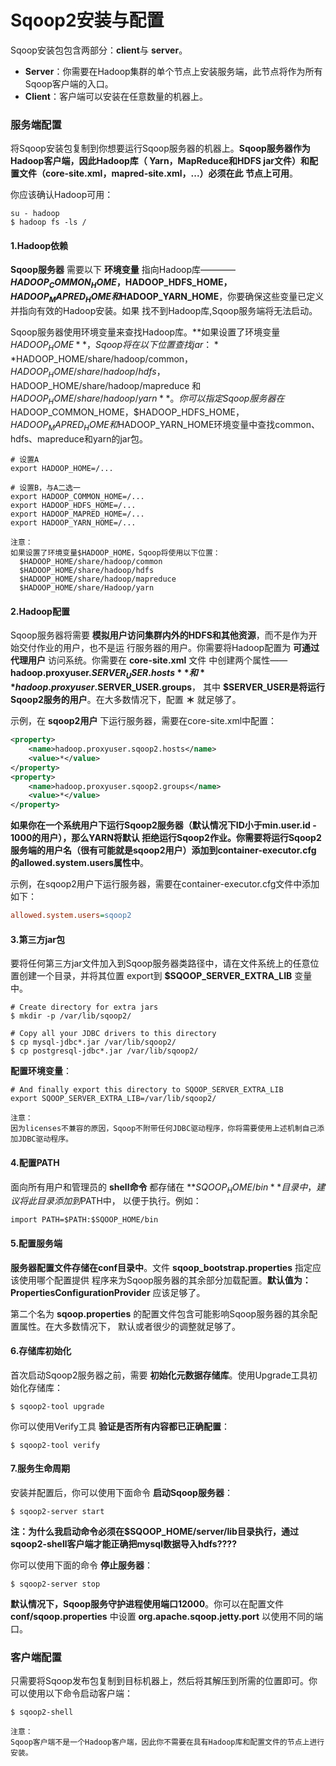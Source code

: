 Sqoop2安装与配置
=================================================================================
Sqoop安装包包含两部分：**client**与 **server**。
+ **Server**：你需要在Hadoop集群的单个节点上安装服务端，此节点将作为所有Sqoop客户端的入口。
+ **Client**：客户端可以安装在任意数量的机器上。

### 服务端配置
将Sqoop安装包复制到你想要运行Sqoop服务器的机器上。**Sqoop服务器作为Hadoop客户端，因此Hadoop库（
Yarn，MapReduce和HDFS jar文件）和配置文件（core-site.xml，mapred-site.xml，...）必须在此
节点上可用**。

你应该确认Hadoop可用：
```shell
su - hadoop
$ hadoop fs -ls /
```

#### 1.Hadoop依赖
**Sqoop服务器** 需要以下 **环境变量** 指向Hadoop库———— **$HADOOP_COMMON_HOME，$HADOOP_HDFS_HOME，
$HADOOP_MAPRED_HOME和$HADOOP_YARN_HOME**，你要确保这些变量已定义并指向有效的Hadoop安装。如果
找不到Hadoop库,Sqoop服务端将无法启动。

Sqoop服务器使用环境变量来查找Hadoop库。**如果设置了环境变量$HADOOP_HOME**，Sqoop将在以下位置查找jar：
**$HADOOP_HOME/share/hadoop/common，$HADOOP_HOME/share/hadoop/hdfs，$HADOOP_HOME/share/hadoop/mapreduce
和$HADOOP_HOME/share/hadoop/yarn**。你可以指定Sqoop服务器在$HADOOP_COMMON_HOME，$HADOOP_HDFS_HOME，
$HADOOP_MAPRED_HOME和$HADOOP_YARN_HOME环境变量中查找common、hdfs、mapreduce和yarn的jar包。
```shell
# 设置A
export HADOOP_HOME=/...

# 设置B，与A二选一
export HADOOP_COMMON_HOME=/...
export HADOOP_HDFS_HOME=/...
export HADOOP_MAPRED_HOME=/...
export HADOOP_YARN_HOME=/...
```
```
注意：
如果设置了环境变量$HADOOP_HOME，Sqoop将使用以下位置：
  $HADOOP_HOME/share/hadoop/common
  $HADOOP_HOME/share/hadoop/hdfs
  $HADOOP_HOME/share/hadoop/mapreduce
  $HADOOP_HOME/share/Hadoop/yarn
```

#### 2.Hadoop配置
Sqoop服务器将需要 **模拟用户访问集群内外的HDFS和其他资源**，而不是作为开始交付作业的用户，也不是运
行服务器的用户。你需要将Hadoop配置为 **可通过代理用户** 访问系统。你需要在 **core-site.xml** 文件
中创建两个属性——**hadoop.proxyuser.$SERVER_USER.hosts** 和 **hadoop.proxyuser.$SERVER_USER.groups**，
其中 **$SERVER_USER是将运行Sqoop2服务的用户**。在大多数情况下，配置 **＊** 就足够了。

示例，在 **sqoop2用户** 下运行服务器，需要在core-site.xml中配置：
```xml
<property>
    <name>hadoop.proxyuser.sqoop2.hosts</name>
    <value>*</value>
</property>
<property>
    <name>hadoop.proxyuser.sqoop2.groups</name>
    <value>*</value>
</property>
```
**如果你在一个系统用户下运行Sqoop2服务器（默认情况下ID小于min.user.id - 1000的用户），那么YARN将默认
拒绝运行Sqoop2作业。你需要将运行Sqoop2服务端的用户名（很有可能就是sqoop2用户）添加到container-executor.cfg
的allowed.system.users属性中**。

示例，在sqoop2用户下运行服务器，需要在container-executor.cfg文件中添加如下：
```ini
allowed.system.users=sqoop2
```

#### 3.第三方jar包
要将任何第三方jar文件加入到Sqoop服务器类路径中，请在文件系统上的任意位置创建一个目录，并将其位置
export到 **$SQOOP_SERVER_EXTRA_LIB** 变量中。
```shell
# Create directory for extra jars
$ mkdir -p /var/lib/sqoop2/

# Copy all your JDBC drivers to this directory
$ cp mysql-jdbc*.jar /var/lib/sqoop2/
$ cp postgresql-jdbc*.jar /var/lib/sqoop2/
```
**配置环境变量**：
```shell
# And finally export this directory to SQOOP_SERVER_EXTRA_LIB
export SQOOP_SERVER_EXTRA_LIB=/var/lib/sqoop2/
```
```
注意：
因为licenses不兼容的原因，Sqoop不附带任何JDBC驱动程序，你将需要使用上述机制自己添加JDBC驱动程序。
```

#### 4.配置PATH
面向所有用户和管理员的 **shell命令** 都存储在 **$SQOOP_HOME/bin** 目录中，建议将此目录添加到$PATH中，
以便于执行。例如：
```
import PATH=$PATH:$SQOOP_HOME/bin
```

#### 5.配置服务端
**服务器配置文件存储在conf目录中**。文件 **sqoop_bootstrap.properties** 指定应该使用哪个配置提供
程序来为Sqoop服务器的其余部分加载配置。**默认值为：PropertiesConfigurationProvider** 应该足够了。

第二个名为 **sqoop.properties** 的配置文件包含可能影响Sqoop服务器的其余配置属性。在大多数情况下，
默认或者很少的调整就足够了。

#### 6.存储库初始化
首次启动Sqoop2服务器之前，需要 **初始化元数据存储库**。使用Upgrade工具初始化存储库：
```shell
$ sqoop2-tool upgrade
```
你可以使用Verify工具 **验证是否所有内容都已正确配置**：
```shell
$ sqoop2-tool verify
```

#### 7.服务生命周期
安装并配置后，你可以使用下面命令 **启动Sqoop服务器**：
```shell
$ sqoop2-server start
```
**注：为什么我启动命令必须在$SQOOP_HOME/server/lib目录执行，通过sqoop2-shell客户端才能正确把mysql数据导入hdfs????**

你可以使用下面的命令 **停止服务器**：
```shell
$ sqoop2-server stop
```
**默认情况下，Sqoop服务守护进程使用端口12000**。你可以在配置文件 **conf/sqoop.properties** 中设置
**org.apache.sqoop.jetty.port** 以使用不同的端口。


### 客户端配置
只需要将Sqoop发布包复制到目标机器上，然后将其解压到所需的位置即可。你可以使用以下命令启动客户端：
```shell
$ sqoop2-shell
```
```
注意：
Sqoop客户端不是一个Hadoop客户端，因此你不需要在具有Hadoop库和配置文件的节点上进行安装。
```

